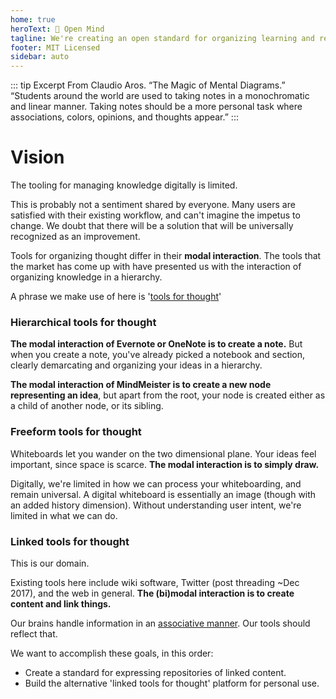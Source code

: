 ```yaml
---
home: true
heroText: 🧠 Open Mind
tagline: We're creating an open standard for organizing learning and research notes using mind maps.
footer: MIT Licensed
sidebar: auto
--- 
```



::: tip Excerpt From Claudio Aros. “The Magic of Mental Diagrams.” 
“Students around the world are used to taking notes in a monochromatic and linear manner. Taking notes should be a more personal task where associations, colors, opinions, and thoughts appear.”
:::

# Vision

The tooling for managing knowledge digitally is limited. 

This is probably not a sentiment shared by everyone. Many users are satisfied with their existing workflow, and can't imagine the impetus to change. We doubt that there will be a solution that will be universally recognized as an improvement.

Tools for organizing thought differ in their **modal interaction**. The tools that the market has come up with have presented us with the interaction of organizing knowledge in a hierarchy. 

A phrase we make use of here is '[tools for thought](https://numinous.productions/ttft/#top)'

### Hierarchical tools for thought

**The modal interaction of Evernote or OneNote is to create a note.** But when you create a note, you've already picked a notebook and section, clearly demarcating and organizing your ideas in a hierarchy.

**The modal interaction of MindMeister is to create a new node representing an idea**, but apart from the root, your node is created either as a child of another node, or its sibling.

### Freeform tools for thought

Whiteboards let you wander on the two dimensional plane. Your ideas feel important, since space is scarce. **The modal interaction is to simply draw.**

Digitally, we're limited in how we can process your whiteboarding, and remain universal. A digital whiteboard is essentially an image (though with an added history dimension). Without understanding user intent, we're limited in what we can do.

### Linked tools for thought

This is our domain.

Existing tools here include wiki software, Twitter (post threading ~Dec 2017), and the web in general. **The (bi)modal interaction is to create content and link things.**

Our brains handle information in an [associative manner](https://en.wikipedia.org/wiki/Association_(psychology)). Our tools should reflect that.

We want to accomplish these goals, in this order:

- Create a standard for expressing repositories of linked content.
- Build the alternative 'linked tools for thought' platform for personal use.


<!-- # Use Cases

## [Research](/use-cases/research)  

## [Language Learning](/use-cases/language-learning)

## [Brainstorming](/use-cases/brainstorming) -->


<!-- # Standard

## Data Models

### [OpenMind file](/standard/data-models/openmind-file)

### [Content Types](/standard/data-models/content-types)

# Components

## OpenMind component

## Spaces

## [ContentType implementations](/components/content-type-implementations/)

## ContentType viewers -->

